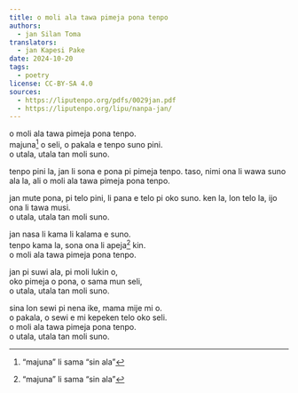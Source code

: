 ```yaml
---
title: o moli ala tawa pimeja pona tenpo
authors:
  - jan Silan Toma
translators:
  - jan Kapesi Pake
date: 2024-10-20
tags:
  - poetry
license: CC-BY-SA 4.0
sources:
  - https://liputenpo.org/pdfs/0029jan.pdf
  - https://liputenpo.org/lipu/nanpa-jan/
---
```


o moli ala tawa pimeja pona tenpo.  
majuna[^2] o seli, o pakala e tenpo suno pini.  
o utala, utala tan moli suno.

tenpo pini la, jan li sona e pona pi pimeja tenpo.
taso, nimi ona li wawa suno ala la, ali
o moli ala tawa pimeja pona tenpo.

jan mute pona, pi telo pini, li pana e telo pi oko suno.
ken la, lon telo la, ijo ona li tawa musi.  
o utala, utala tan moli suno.

jan nasa li kama li kalama e suno.  
tenpo kama la, sona ona li apeja[^2] kin.  
o moli ala tawa pimeja pona tenpo.

jan pi suwi ala, pi moli lukin o,  
oko pimeja o pona, o sama mun seli,  
o utala, utala tan moli suno.

sina lon sewi pi nena ike, mama mije mi o.  
o pakala, o sewi e mi kepeken telo oko seli.  
o moli ala tawa pimeja pona tenpo.  
o utala, utala tan moli suno.

[^1]: open tan jan Silan Toma; ante toki tan jan Kapesi Pake
[^2]: “majuna” li sama “sin ala”
[^3]: “apeja” li pilin ike tan ni: sina ike